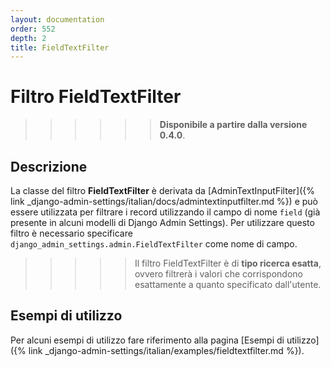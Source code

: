 ```yaml
---
layout: documentation
order: 552
depth: 2
title: FieldTextFilter
---
```

# Filtro FieldTextFilter

>>>>>> **Disponibile a partire dalla versione 0.4.0**.

## Descrizione

La classe del filtro **FieldTextFilter** è derivata da
[AdminTextInputFilter]({% link _django-admin-settings/italian/docs/admintextinputfilter.md %})
e può essere utilizzata per filtrare i record utilizzando il campo di nome `field`
(già presente in alcuni modelli di Django Admin Settings).
Per utilizzare questo filtro è necessario specificare `django_admin_settings.admin.FieldTextFilter` come nome di campo.

>>>>> Il filtro FieldTextFilter è di **tipo ricerca esatta**, ovvero filtrerà i valori
>>>>> che corrispondono esattamente a quanto specificato dall'utente.

## Esempi di utilizzo

Per alcuni esempi di utilizzo fare riferimento alla pagina [Esempi di utilizzo]({% link _django-admin-settings/italian/examples/fieldtextfilter.md %}).
